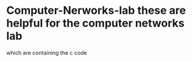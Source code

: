 # Computer-Nerworks-lab these are helpful for the computer networks lab 
which are containing the c code 
